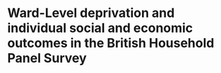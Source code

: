# Ward-Level deprivation and individual social and economic outcomes in the British Household Panel Survey

